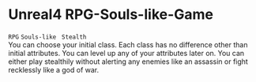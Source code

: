 # Unreal4 RPG-Souls-like-Game
```RPG```
```Souls-like```
``` Stealth``` <br />
You can choose your initial class. Each class has no difference other than initial attributes. You can level up any of your attributes later on. You can either play stealthily without alerting any enemies like an assassin or fight recklessly like a god of war.
